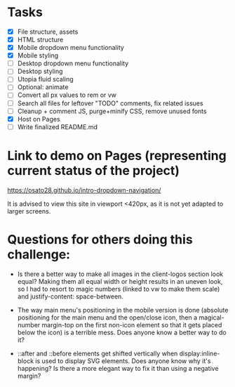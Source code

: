 # Tasks

- [x] File structure, assets
- [x] HTML structure
- [x] Mobile dropdown menu functionality
- [x] Mobile styling
- [ ] Desktop dropdown menu functionality
- [ ] Desktop styling
- [ ] Utopia fluid scaling
- [ ] Optional: animate 
- [ ] Convert all px values to rem or vw
- [ ] Search all files for leftover "TODO" comments, fix related issues
- [ ] Cleanup + comment JS, purge+minify CSS, remove unused fonts
- [x] Host on Pages
- [ ] Write finalized README.md

# Link to demo on Pages (representing current status of the project)

https://osato28.github.io/intro-dropdown-navigation/

It is advised to view this site in viewport <420px, as it is not yet adapted to larger screens.

# Questions for others doing this challenge:

- Is there a better way to make all images in the client-logos section look equal? Making them all equal width or height results in an uneven look, so I had to resort to magic numbers (linked to vw to make them scale) and justify-content: space-between.

- The way main menu's positioning in the mobile version is done (absolute positioning for the main menu and the open/close icon, then a magical-number margin-top on the first non-icon element so that it gets placed below the icon) is a terrible mess. 
Does anyone know a better way to do it?

- ::after and ::before elements get shifted vertically when display:inline-block is used to display SVG elements. 
Does anyone know why it's happening? 
Is there a more elegant way to fix it than using a negative margin?